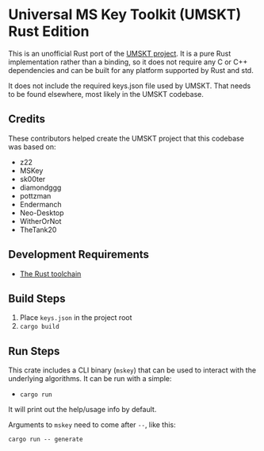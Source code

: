 # Universal MS Key Toolkit (UMSKT) Rust Edition

This is an unofficial Rust port of the [UMSKT project](https://github.com/UMSKT/UMSKT/). It is a pure Rust implementation rather than a binding, so it does not require any C or C++ dependencies and can be built for any platform supported by Rust and std.

It does not include the required keys.json file used by UMSKT. That needs to be found elsewhere, most likely in the UMSKT codebase.

## Credits
These contributors helped create the UMSKT project that this codebase was based on:
* z22
* MSKey
* sk00ter
* diamondggg
* pottzman
* Endermanch
* Neo-Desktop
* WitherOrNot
* TheTank20

## Development Requirements
* [The Rust toolchain](https://rustup.rs/)

## Build Steps
1. Place `keys.json` in the project root
2. `cargo build`

## Run Steps
This crate includes a CLI binary (`mskey`) that can be used to interact with the underlying algorithms.
It can be run with a simple:
* `cargo run`

It will print out the help/usage info by default.

Arguments to `mskey` need to come after `--`, like this:

`cargo run -- generate`
